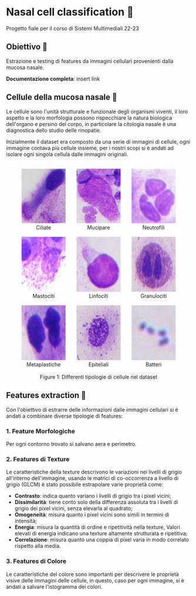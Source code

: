 # Nasal cell classification 🔬

Progetto fiale per il corso di Sistemi Multimediali 22-23

## Obiettivo 🎯

Estrazione e testing di features da immagini cellulari provenienti dalla mucosa nasale.

**Documentazione completa**: insert link

## Cellule della mucosa nasale 🧪

Le cellule sono l'unità strutturale e funzionale degli organismi viventi, il loro aspetto e la loro morfologia possono rispecchiare la natura biologica dell'organo e persino del corpo, in particolare la citologia nasale è una diagnostica dello studio delle rinopatie.

Inizialmente il dataset era composto da una serie di immagini di cellule, ogni immagine contava più cellule insieme, per i nostri scopi si è andati ad isolare ogni singola cellula dalle immagini originali.

<div align="center">
<br>
<div style="display: flex; justify-content: center; gap: 30px">
  <div>
    <img src="docs/img/ciliate.jpg" alt="Solarized dark" width="120"/>
    <br>
    Ciliate
  </div>
  <div>
    <img src="docs/img/mucipare.jpg" alt="Solarized Ocean" width="120"/>
    <br>
    Mucipare
  </div>
  <div>
    <img src="docs/img/neutrofili.jpg" alt="Solarized Ocean" width="120"/>
    <br>
    Neutrofili
  </div>
</div>
<br>

<div style="display: flex; justify-content: center; gap: 30px;">
  <div>
    <img src="docs/img/mast.jpg" alt="Solarized dark" width="120"/>
    <br>
    Mastociti
  </div>
  <div>
    <img src="docs/img/linfociti.jpg" alt="Solarized Ocean" width="120"/>
    <br>
    Linfociti
  </div>
  <div>
    <img src="docs/img/eosinophil.jpg" alt="Solarized Ocean" width="120"/>
    <br>
    Granulociti
  </div>
</div>
<br>

<div style="display: flex; justify-content: center; gap: 30px;">
  <div>
    <img src="docs/img/metaplatic.jpg" alt="Solarized dark" width="120"/>
    <br>
    Metaplastiche
  </div>
  <div>
    <img src="docs/img/epiteliali.jpg" alt="Solarized Ocean" width="120"/>
    <br>
    Epiteliali
  </div>
  <div>
    <img src="docs/img/batteri.jpg" alt="Solarized Ocean" width="120"/>
    <br>
    Batteri
  </div>
</div>
<br>
Figure 1: Differenti tipologie di cellule nel dataset
</div>

## Features extraction 🔮
Con l'obiettivo di estrarre delle informazioni dalle immagini cellulari si è andati a combinare diverse tipologie di features:

### 1. Feature Morfologiche
Per ogni contorno trovato si salvano aera e perimetro.

### 2. Features di Texture
Le caratteristiche della texture descrivono le variazioni nei livelli di grigio all'interno dell'immagine, usando le matrici di co-occorrenza a livello di grigio (GLCM) è stato possibile estrapolare varie proprietà come:

- **Contrasto**: indica quanto variano i livelli di grigio tra i pixel vicini; 
- **Dissimilarità**: tiene conto solo della differenza assoluta tra i livelli di grigio dei pixel vicini, senza elevarla al quadrato;
- **Omogeneità**:  misura quanto i pixel vicini sono simili in termini di intensità;
- **Energia**:  misura la quantità di ordine e ripetitività nella texture, Valori elevati di energia indicano una texture altamente strutturata e ripetitiva;
- **Correlazione**: misura quanto una coppia di pixel varia in modo correlato rispetto alla media.

### 3. Features di Colore
Le caratteristiche del colore sono importanti per descrivere le proprietà visive delle immagini delle cellule, in questo, caso per ogni immagine, si è andati a salvare l'istogramma dei colori.